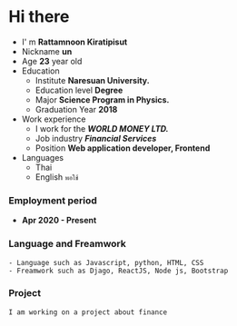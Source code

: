 # Hi there 
- I' m __Rattamnoon Kiratipisut__
- Nickname  __un__
- Age __23__ year old
- Education
    - Institute __Naresuan University.__
    - Education level __Degree__
    - Major __Science Program in Physics.__
    - Graduation Year __2018__
- Work experience
    - I work for the ___WORLD MONEY LTD.___
    - Job industry ___Financial Services___
    - Position __Web application developer, Frontend__ 
- Languages 
    - Thai
    - English ``` พอใช้ ```

### Employment period
- __Apr 2020 - Present__

### Language and Freamwork
```
- Language such as Javascript, python, HTML, CSS
- Freamwork such as Djago, ReactJS, Node js, Bootstrap  
``` 

### Project
```
I am working on a project about finance
``` 
